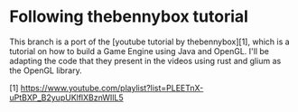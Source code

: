 # Following thebennybox tutorial

This branch is a port of the [youtube tutorial by thebennybox][1], which is a tutorial on how to build a Game Engine using Java and OpenGL. I'll be adapting the code that they present in the videos using rust and glium as the OpenGL library.

[1] https://www.youtube.com/playlist?list=PLEETnX-uPtBXP_B2yupUKlflXBznWIlL5